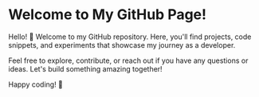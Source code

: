 # Welcome to My GitHub Page!

Hello! 👋 Welcome to my GitHub repository. Here, you'll find projects, code snippets, and experiments that showcase my journey as a developer. 

Feel free to explore, contribute, or reach out if you have any questions or ideas. Let's build something amazing together!

Happy coding! 🚀